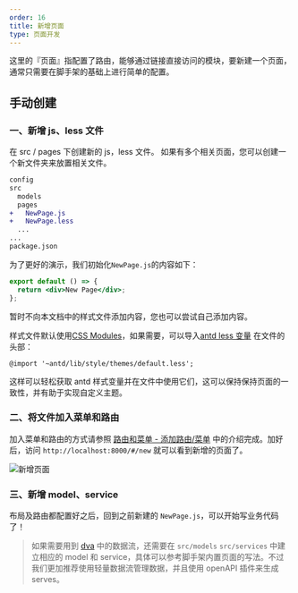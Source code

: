 ```yaml
---
order: 16
title: 新增页面
type: 页面开发
---
```


这里的『页面』指配置了路由，能够通过链接直接访问的模块，要新建一个页面，通常只需要在脚手架的基础上进行简单的配置。

## 手动创建

### 一、新增 js、less 文件

在 src / pages 下创建新的 js，less 文件。 如果有多个相关页面，您可以创建一个新文件夹来放置相关文件。

```diff
config
src
  models
  pages
+   NewPage.js
+   NewPage.less
  ...
...
package.json
```

为了更好的演示，我们初始化`NewPage.js`的内容如下：

```jsx
export default () => {
  return <div>New Page</div>;
};
```

暂时不向本文档中的样式文件添加内容，您也可以尝试自己添加内容。

样式文件默认使用[CSS Modules](http://www.ruanyifeng.com/blog/2016/06/css_modules.html)，如果需要，可以导入[antd less 变量](https://github.com/ant-design/ant-design/blob/master/components/style/themes/default.less) 在文件的头部：

```less
@import '~antd/lib/style/themes/default.less';
```

这样可以轻松获取 antd 样式变量并在文件中使用它们，这可以保持保持页面的一致性，并有助于实现自定义主题。

### 二、将文件加入菜单和路由

加入菜单和路由的方式请参照 [路由和菜单 - 添加路由/菜单](/docs/router-and-nav#添加路由/菜单) 中的介绍完成。加好后，访问 `http://localhost:8000/#/new` 就可以看到新增的页面了。

<img alt="新增页面" src="https://gw.alipayobjects.com/zos/rmsportal/xZIqExWKhdnzDBjajnZg.png" />

### 三、新增 model、service

布局及路由都配置好之后，回到之前新建的 `NewPage.js`，可以开始写业务代码了！

> 如果需要用到 [dva](https://github.com/dvajs/dva/) 中的数据流，还需要在 `src/models` `src/services` 中建立相应的 model 和 service，具体可以参考脚手架内置页面的写法。不过我们更加推荐使用轻量数据流管理数据，并且使用 openAPI 插件来生成 serves。
